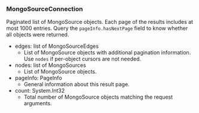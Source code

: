 ### MongoSourceConnection
Paginated list of MongoSource objects. Each page of the results includes at most 1000 entries. Query the `pageInfo.hasNextPage` field to know whether all objects were returned.

- edges: list of MongoSourceEdges
  - List of MongoSource objects with additional pagination information. Use `nodes` if per-object cursors are not needed.
- nodes: list of MongoSources
  - List of MongoSource objects.
- pageInfo: PageInfo
  - General information about this result page.
- count: System.Int32
  - Total number of MongoSource objects matching the request arguments.
